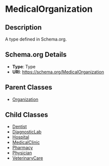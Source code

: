 # MedicalOrganization

## Description
A type defined in Schema.org.

## Schema.org Details
- **Type**: Type
- **URI**: https://schema.org/MedicalOrganization

## Parent Classes
- [Organization](../Organization.md)

## Child Classes
- [Dentist](Dentist/Dentist.md)
- [DiagnosticLab](DiagnosticLab/DiagnosticLab.md)
- [Hospital](Hospital/Hospital.md)
- [MedicalClinic](MedicalClinic/MedicalClinic.md)
- [Pharmacy](Pharmacy/Pharmacy.md)
- [Physician](Physician/Physician.md)
- [VeterinaryCare](VeterinaryCare/VeterinaryCare.md)

